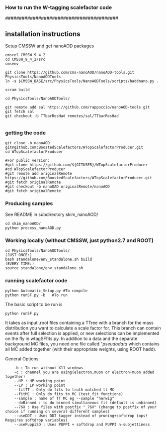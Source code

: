 
### How to run the W-tagging scalefactor code ###
#########################################

## installation instructions
Setup CMSSW and get nanoAOD packages
```
cmsrel CMSSW_9_4_2
cd CMSSW_9_4_2/src
cmsenv

git clone https://github.com/cms-nanoAOD/nanoAOD-tools.git PhysicsTools/NanoAODTools
ln -s $CMSSW_BASE/src/PhysicsTools/NanoAODTools/scripts/haddnano.py .

scram build

cd PhysicsTools/NanoAODTools/

git remote add sal https://github.com/rappoccio/nanoAOD-tools.git
git fetch sal
git checkout -b TTbarResHad remotes/sal/TTbarResHad


```

### getting the code

```
git clone -b nanoAOD git@github.com:BoostedScalefactors/WTopScalefactorProducer.git
cd WTopScalefactorProducer

#For public version:
#git clone https://github.com/${GITUSER}/WTopScalefactorProducer 
#cd WTopScalefactorProducer
#git remote add originalRemote https://github.com/BoostedScalefactors/WTopScalefactorProducer.git
#git fetch originalRemote
#git checkout -b nanoOAD originalRemote/nanoAOD
#git fetch originalRemote

```
### Producing samples

See README in subdirectory skim_nanoAOD/
```
cd skim_nanoAOD/
python process_nanoAOD.py
```

### Working locally (without CMSSW, just python2.7 and ROOT)
```
cd PhysicsTools/NanoAODTools/
(JUST ONCE:)
bash standalone/env_standalone.sh build
(EVERY TIME:)
source standalone/env_standalone.sh
```

### running scalefactor code

```
python Automatic_Setup.py #To compile
python runSF.py -b   #To run
```

The basic script to be run is 

```
python runSF.py
```
It takes as input .root files containing a TTree with a branch for the mass distribution you want to calculate a scale factor for. This branch can contain events after full selection is applied, or new selections can be implemented on the fly in wtagSFfits.py. In addition to a data and the separate background MC files, you need one file called "*pseudodata* which contains all MC added together (with their appropriate weights, using ROOT hadd).

   
   General Options:
```
    -b : To run without X11 windows
    -c : channel you are using(electron,muon or electron+muon added together)
    --HP : HP working point
    --LP : LP working point
    --fitTT : Only do fits to truth matched tt MC
    --fitMC : Only do fits to MC (test fit functions)
    --sample : name of TT MC eg --sample "herwig"
    --doBinned : to do binned simultaneous fit (default is unbinned)
    --76X : Use files with postfix "_76X" (change to postfix of your choice if running on several different samples)
    --useDDT : Uses DDT tagger instead of pruning+softdrop (ops! Requires softdrop variables)
    --usePuppiSD : Uses PUPPI + softdrop and PUPPI n-subjettiness
```
